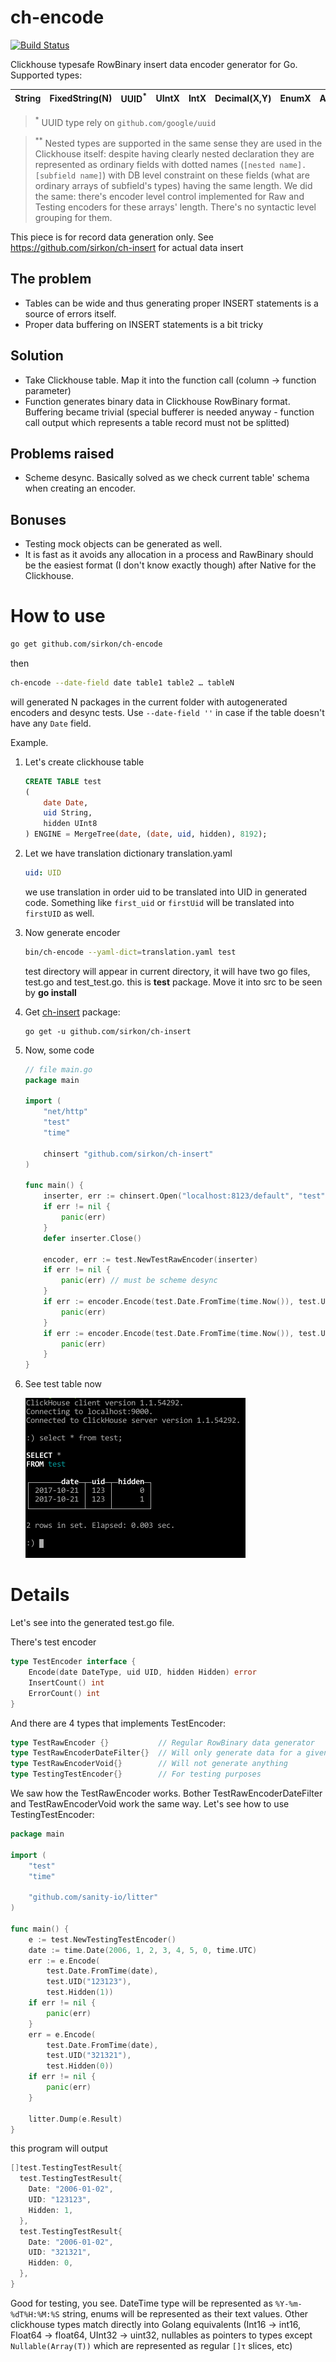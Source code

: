 # ch-encode
[![Build Status](https://travis-ci.org/sirkon/ch-encode.svg?branch=master)](https://travis-ci.org/sirkon/ch-encode)

Clickhouse typesafe RowBinary insert data encoder generator for Go. Supported types:

String | FixedString(N) | UUID<sup>*</sup> | UIntX | IntX |Decimal(X,Y)| EnumX | Array(T)|FloatX|Nested<sup>**</sup>|Nullable(T)|
-------|----------------|------|-------|------|-------------|-------|---------|------|------|--------|

> <sup>*</sup> UUID type rely on `github.com/google/uuid` 


> <sup>\*\*</sup> Nested types are supported in the same sense they are used in the Clickhouse itself: despite having clearly 
nested declaration they are represented as ordinary fields with dotted names (`[nested name].[subfield name]`) with DB level
constraint on these fields (what are ordinary arrays of subfield's types) having the same length. We did the same: there's encoder level control implemented for Raw and Testing encoders for these arrays' length. There's no syntactic level grouping for them.

This piece is for record data generation only. See https://github.com/sirkon/ch-insert for actual data insert

## The problem
* Tables can be wide and thus generating proper INSERT statements is a source of errors itself.
* Proper data buffering on INSERT statements is a bit tricky

## Solution
* Take Clickhouse table. Map it into the function call (column → function parameter)
* Function generates binary data in Clickhouse RowBinary format. Buffering became trivial (special bufferer is needed anyway - 
function call output which represents a table record must not be splitted)

## Problems raised
* Scheme desync. Basically solved as we check current table' schema when creating an encoder. 

## Bonuses
* Testing mock objects can be generated as well.
* It is fast as it avoids any allocation in a process and RawBinary should be the easiest format (I don't know exactly though) after Native for the Clickhouse.


# How to use
```bash
go get github.com/sirkon/ch-encode
```
then
```bash
ch-encode --date-field date table1 table2 … tableN
```
will generated N packages in the current folder with autogenerated encoders and desync tests. Use `--date-field ''` in case if the table doesn't have any `Date` field.

Example.

1. Let's create clickhouse table
    ```sql
    CREATE TABLE test
    (
        date Date, 
        uid String, 
        hidden UInt8
    ) ENGINE = MergeTree(date, (date, uid, hidden), 8192);
    ```
2. Let we have translation dictionary translation.yaml
    ```yaml
    uid: UID
    ```
    we use translation in order uid to be translated into UID in generated code. Something like
    `first_uid` or `firstUid` will be translated into `firstUID` as well.
3. Now generate encoder
    ```bash
    bin/ch-encode --yaml-dict=translation.yaml test
    ```
    test directory will appear in current directory, it will have two go files, test.go and test_test.go.
    this is **test** package. Move it into src to be seen by **go install**
 4. Get [ch-insert](https://github.com/sirkon/ch-insert) package:
    ```
    go get -u github.com/sirkon/ch-insert
    ```
 5. Now, some code
    ```go
    // file main.go
    package main
     
    import (
     	"net/http"
     	"test"
     	"time"
     
     	chinsert "github.com/sirkon/ch-insert"
    )
     
    func main() {
     	inserter, err := chinsert.Open("localhost:8123/default", "test", 10*1024*1024, 1024*1024*1024)
     	if err != nil {
     		panic(err)
     	}
     	defer inserter.Close()
     
     	encoder, err := test.NewTestRawEncoder(inserter)
 	    if err != nil {
            panic(err) // must be scheme desync
        } 	  
     	if err := encoder.Encode(test.Date.FromTime(time.Now()), test.UID("123"), test.Hidden(1)); err != nil {
     		panic(err)
     	}
     	if err := encoder.Encode(test.Date.FromTime(time.Now()), test.UID("123"), test.Hidden(0)); err != nil {
     		panic(err)
     	}
    }

    ```
6. See test table now

    ![Screenshot](screenshot.png)
    
# Details
Let's see into the generated test.go file.

There's test encoder
```go
type TestEncoder interface {
	Encode(date DateType, uid UID, hidden Hidden) error
	InsertCount() int
	ErrorCount() int
}
```

And there are 4 types that implements TestEncoder:
```go
type TestRawEncoder {}           // Regular RowBinary data generator
type TestRawEncoderDateFilter{}  // Will only generate data for a given date
type TestRawEncoderVoid{}        // Will not generate anything
type TestingTestEncoder{}        // For testing purposes
```

We saw how the TestRawEncoder works. Bother TestRawEncoderDateFilter and TestRawEncoderVoid work the same way. Let's see how to use TestingTestEncoder:
```go
package main

import (
	"test"
	"time"

	"github.com/sanity-io/litter"
)

func main() {
	e := test.NewTestingTestEncoder()
	date := time.Date(2006, 1, 2, 3, 4, 5, 0, time.UTC)
	err := e.Encode(
		test.Date.FromTime(date),
		test.UID("123123"),
		test.Hidden(1))
	if err != nil {
		panic(err)
	}
	err = e.Encode(
		test.Date.FromTime(date),
		test.UID("321321"),
		test.Hidden(0))
	if err != nil {
		panic(err)
	}

	litter.Dump(e.Result)
}

```
this program will output
```go
[]test.TestingTestResult{
  test.TestingTestResult{
    Date: "2006-01-02",
    UID: "123123",
    Hidden: 1,
  },
  test.TestingTestResult{
    Date: "2006-01-02",
    UID: "321321",
    Hidden: 0,
  },
}
```
Good for testing, you see. 
DateTime type will be represented as `%Y-%m-%dT%H:%M:%S` string, enums will be represented as their text values. Other clickhouse types match directly into Golang equivalents (Int16 -> int16, Float64 -> float64, UInt32 -> uint32, nullables as pointers to types except `Nullable(Array(T))` which are represented as regular `[]τ` slices, etc)
